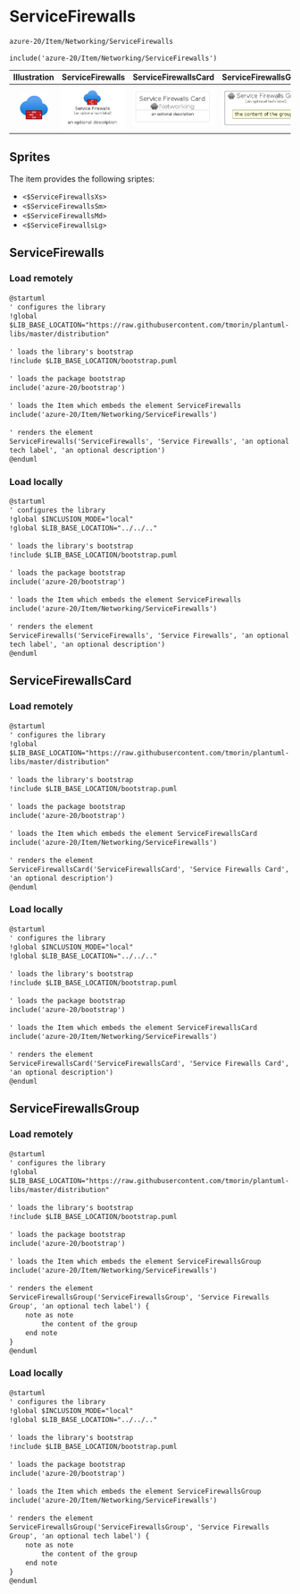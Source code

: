 # ServiceFirewalls


```text
azure-20/Item/Networking/ServiceFirewalls
```

```text
include('azure-20/Item/Networking/ServiceFirewalls')
```



| Illustration | ServiceFirewalls | ServiceFirewallsCard | ServiceFirewallsGroup |
| :---: | :---: | :---: | :---: |
| ![illustration for Illustration](../../../azure-20/Item/Networking/ServiceFirewalls.png) | ![illustration for ServiceFirewalls](../../../azure-20/Item/Networking/ServiceFirewalls.Local.png) | ![illustration for ServiceFirewallsCard](../../../azure-20/Item/Networking/ServiceFirewallsCard.Local.png) | ![illustration for ServiceFirewallsGroup](../../../azure-20/Item/Networking/ServiceFirewallsGroup.Local.png) |



## Sprites
The item provides the following sriptes:

- `<$ServiceFirewallsXs>`
- `<$ServiceFirewallsSm>`
- `<$ServiceFirewallsMd>`
- `<$ServiceFirewallsLg>`





## ServiceFirewalls

### Load remotely
```plantuml
@startuml
' configures the library
!global $LIB_BASE_LOCATION="https://raw.githubusercontent.com/tmorin/plantuml-libs/master/distribution"

' loads the library's bootstrap
!include $LIB_BASE_LOCATION/bootstrap.puml

' loads the package bootstrap
include('azure-20/bootstrap')

' loads the Item which embeds the element ServiceFirewalls
include('azure-20/Item/Networking/ServiceFirewalls')

' renders the element
ServiceFirewalls('ServiceFirewalls', 'Service Firewalls', 'an optional tech label', 'an optional description')
@enduml
```

### Load locally
```plantuml
@startuml
' configures the library
!global $INCLUSION_MODE="local"
!global $LIB_BASE_LOCATION="../../.."

' loads the library's bootstrap
!include $LIB_BASE_LOCATION/bootstrap.puml

' loads the package bootstrap
include('azure-20/bootstrap')

' loads the Item which embeds the element ServiceFirewalls
include('azure-20/Item/Networking/ServiceFirewalls')

' renders the element
ServiceFirewalls('ServiceFirewalls', 'Service Firewalls', 'an optional tech label', 'an optional description')
@enduml
```

## ServiceFirewallsCard

### Load remotely
```plantuml
@startuml
' configures the library
!global $LIB_BASE_LOCATION="https://raw.githubusercontent.com/tmorin/plantuml-libs/master/distribution"

' loads the library's bootstrap
!include $LIB_BASE_LOCATION/bootstrap.puml

' loads the package bootstrap
include('azure-20/bootstrap')

' loads the Item which embeds the element ServiceFirewallsCard
include('azure-20/Item/Networking/ServiceFirewalls')

' renders the element
ServiceFirewallsCard('ServiceFirewallsCard', 'Service Firewalls Card', 'an optional description')
@enduml
```

### Load locally
```plantuml
@startuml
' configures the library
!global $INCLUSION_MODE="local"
!global $LIB_BASE_LOCATION="../../.."

' loads the library's bootstrap
!include $LIB_BASE_LOCATION/bootstrap.puml

' loads the package bootstrap
include('azure-20/bootstrap')

' loads the Item which embeds the element ServiceFirewallsCard
include('azure-20/Item/Networking/ServiceFirewalls')

' renders the element
ServiceFirewallsCard('ServiceFirewallsCard', 'Service Firewalls Card', 'an optional description')
@enduml
```

## ServiceFirewallsGroup

### Load remotely
```plantuml
@startuml
' configures the library
!global $LIB_BASE_LOCATION="https://raw.githubusercontent.com/tmorin/plantuml-libs/master/distribution"

' loads the library's bootstrap
!include $LIB_BASE_LOCATION/bootstrap.puml

' loads the package bootstrap
include('azure-20/bootstrap')

' loads the Item which embeds the element ServiceFirewallsGroup
include('azure-20/Item/Networking/ServiceFirewalls')

' renders the element
ServiceFirewallsGroup('ServiceFirewallsGroup', 'Service Firewalls Group', 'an optional tech label') {
    note as note
        the content of the group
    end note
}
@enduml
```

### Load locally
```plantuml
@startuml
' configures the library
!global $INCLUSION_MODE="local"
!global $LIB_BASE_LOCATION="../../.."

' loads the library's bootstrap
!include $LIB_BASE_LOCATION/bootstrap.puml

' loads the package bootstrap
include('azure-20/bootstrap')

' loads the Item which embeds the element ServiceFirewallsGroup
include('azure-20/Item/Networking/ServiceFirewalls')

' renders the element
ServiceFirewallsGroup('ServiceFirewallsGroup', 'Service Firewalls Group', 'an optional tech label') {
    note as note
        the content of the group
    end note
}
@enduml
```

